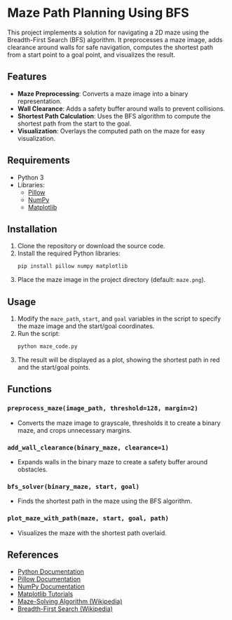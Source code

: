 # Maze Path Planning Using BFS

This project implements a solution for navigating a 2D maze using the Breadth-First Search (BFS) algorithm. It preprocesses a maze image, adds clearance around walls for safe navigation, computes the shortest path from a start point to a goal point, and visualizes the result.

## Features
- **Maze Preprocessing**: Converts a maze image into a binary representation.
- **Wall Clearance**: Adds a safety buffer around walls to prevent collisions.
- **Shortest Path Calculation**: Uses the BFS algorithm to compute the shortest path from the start to the goal.
- **Visualization**: Overlays the computed path on the maze for easy visualization.

## Requirements
- Python 3
- Libraries:
  - [Pillow](https://pillow.readthedocs.io/en/stable/)
  - [NumPy](https://numpy.org/)
  - [Matplotlib](https://matplotlib.org/)

## Installation
1. Clone the repository or download the source code.
2. Install the required Python libraries:
   ```bash
   pip install pillow numpy matplotlib
   ```
3. Place the maze image in the project directory (default: `maze.png`).

## Usage
1. Modify the `maze_path`, `start`, and `goal` variables in the script to specify the maze image and the start/goal coordinates.
2. Run the script:
   ```bash
   python maze_code.py
   ```
3. The result will be displayed as a plot, showing the shortest path in red and the start/goal points.

## Functions
### `preprocess_maze(image_path, threshold=128, margin=2)`
- Converts the maze image to grayscale, thresholds it to create a binary maze, and crops unnecessary margins.

### `add_wall_clearance(binary_maze, clearance=1)`
- Expands walls in the binary maze to create a safety buffer around obstacles.

### `bfs_solver(binary_maze, start, goal)`
- Finds the shortest path in the maze using the BFS algorithm.

### `plot_maze_with_path(maze, start, goal, path)`
- Visualizes the maze with the shortest path overlaid.



## References
- [Python Documentation](https://docs.python.org/3/)
- [Pillow Documentation](https://pillow.readthedocs.io/en/stable/)
- [NumPy Documentation](https://numpy.org/doc/)
- [Matplotlib Tutorials](https://matplotlib.org/stable/tutorials/index.html)
- [Maze-Solving Algorithm (Wikipedia)](https://en.wikipedia.org/wiki/Maze-solving_algorithm)
- [Breadth-First Search (Wikipedia)](https://en.wikipedia.org/wiki/Breadth-first_search)

